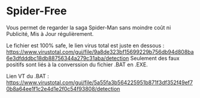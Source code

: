 # Spider-Free
Vous permet de regarder la saga Spider-Man sans moindre coût ni Publicité, Mis à Jour régulièrement.

Le fichier est 100% safe, le lien virus total est juste en dessous :
https://www.virustotal.com/gui/file/9a8de323bf15699229b756db94d808ba6e3dfdddbc18db88756344a279c31aba/detection
Seulement des faux positifs sont liés à la converssion du fichier .BAT en .EXE.

Lien VT du .BAT :
https://www.virustotal.com/gui/file/5a55fa3b564225951b871f3df352f49ef70b8a64ee1f1c2e4d1e2f0c54f93808/detection
